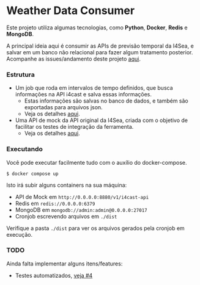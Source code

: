 # Weather Data Consumer

Este projeto utiliza algumas tecnologias, como **Python**, **Docker**, **Redis** e **MongoDB**.

A principal ideia aqui é consumir as APIs de previsão temporal da I4Sea, e salvar em um banco não relacional para fazer algum tratamento posterior. Acompanhe as issues/andamento deste projeto [aqui](https://github.com/jjpaulo2/weather-data-consumer/issues).

### Estrutura

- Um job que roda em intervalos de tempo definidos, que busca informações na API i4cast e salva essas informações.
    - Estas informações são salvas no banco de dados, e também são exportadas para arquivos json.
    - Veja os detalhes [aqui](https://github.com/jjpaulo2/weather-data-consumer/tree/main/i4cast-consumer).
- Uma API de mock da API original da I4Sea, criada com o objetivo de facilitar os testes de integração da ferramenta.
    - Veja os detalhes [aqui](https://github.com/jjpaulo2/weather-data-consumer/tree/main/i4cast-mock-api).

### Executando

Você pode executar facilmente tudo com o auxílio do docker-compose.

```shell
$ docker compose up
```

Isto irá subir alguns containers na sua máquina:

- API de Mock em `http://0.0.0.0:8880/v1/i4cast-api`
- Redis em `redis://0.0.0.0:6379`
- MongoDB em `mongodb://admin:admin@0.0.0.0:27017`
- Cronjob escrevendo arquivos em `./dist`

Verifique a pasta `./dist` para ver os arquivos gerados pela cronjob em execução.

### TODO

Ainda falta implementar alguns itens/features:

- Testes automatizados, [veja #4](https://github.com/jjpaulo2/weather-data-consumer/issues/4)
